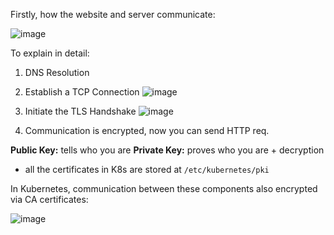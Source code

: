 Firstly, how the website and server communicate:

![image](https://github.com/user-attachments/assets/efa1526a-ea74-4ff8-a2af-d3798e2496a8)

To explain in detail:

1. DNS Resolution
2. Establish a TCP Connection
![image](https://github.com/user-attachments/assets/698428bd-b367-42ba-ac46-c82ddd52c6fa)

3. Initiate the TLS Handshake
![image](https://github.com/user-attachments/assets/c6f70f31-01fe-4ef0-afd7-dfab5b06d7c6)

4. Communication is encrypted, now you can send HTTP req.

**Public Key:** tells who you are
**Private Key:** proves who you are + decryption

- all the certificates in K8s are stored at `/etc/kubernetes/pki`

In Kubernetes, communication between these components also encrypted via CA certificates:

![image](https://github.com/user-attachments/assets/5cd1213a-7286-40f9-b0d8-3f628d915ff3)

